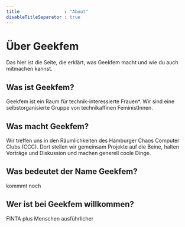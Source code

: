 ```yaml
---
title                 : "About"
disableTitleSeparator : true
---
```


# Über Geekfem

Das hier ist die Seite, die erklärt, was Geekfem macht und wie du auch mitmachen kannst. 

## Was ist Geekfem?

Geekfem ist ein Raum für technik-interessierte Frauen*. Wir sind eine selbstorganisierte Gruppe von technikaffinen FeministInnen.


## Was macht Geekfem?

Wir treffen uns in den Räumlichkeiten des Hamburger Chaos Computer Clubs (CCC). Dort stellen wir gemeinsam Projekte auf die Beine, halten Vorträge und Diskussion und machen generell coole Dinge. 

## Was bedeutet der Name Geekfem?

kommmt noch

## Wer ist bei Geekfem willkommen? 
FINTA plus Menschen ausführlicher 


